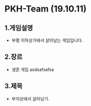 PKH-Team (19.10.11)
=========
1.게임설명 
--------
* 부평 지하상가에서 살아남는 게임입니다.

2.장르
------
* 생존 게임
asdsafsafsa

3.제목
-----
* 부지상에서 살아남기.
